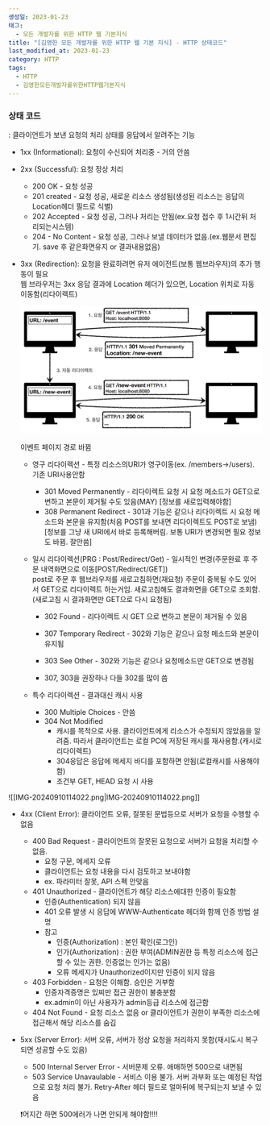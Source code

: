 ```yaml
---
생성일: 2023-01-23
태그:
  - 모든 개발자를 위한 HTTP 웹 기본지식
title: "[김영한 모든 개발자를 위한 HTTP 웹 기본 지식] - HTTP 상태코드"
last_modified_at: 2023-01-23
category: HTTP
tags:
  - HTTP
  - 김영한모든개발자를위한HTTP웹기본지식
---
```

### 상태 코드

: 클라이언트가 보낸 요청의 처리 상태를 응답에서 알려주는 기능

- 1xx (Informational): 요청이 수신되어 처리중 - 거의 안씀
- 2xx (Successful): 요청 정상 처리
    - 200 OK - 요청 성공
    - 201 created - 요청 성공, 새로운 리소스 생성됨(생성된 리소스는 응답의 Location헤더 필드로 식별)
    - 202 Accepted - 요청 성공, 그러나 처리는 안됨(ex.요청 접수 후 1시간뒤 처리되는시스템)
    - 204 - No Content - 요청 성공, 그러나 보낼 데이터가 없음.(ex.웹문서 편집기. save 후 같은화면유지 or 결과내용없음)
- 3xx (Redirection): 요청을 완료하려면 유저 에이전트(보통 웹브라우저)의 추가 행동이 필요  
    웹 브라우저는 3xx 응답 결과에 Location 헤더가 있으면, Location 위치로 자동 이동함(리다이렉트)  
    
    ![image](/assets/images/http/IMG-20240910114021.png)
    
    이벤트 페이지 경로 바뀜
    
    - 영구 리다이렉션 - 특정 리소스의URI가 영구이동(ex. /members→/users). 기존 URI사용안함
        - 301 Moved Permanently - 리다이렉트 요청 시 요청 메소드가 GET으로 변하고 본문이 제거될 수도 있음(MAY) [정보를 새로입력해야함]
        - 308 Permanent Redirect - 301과 기능은 같으나 리다이렉트 시 요청 메소드와 본문을 유지함(처음 POST를 보내면 리다이렉트도 POST로 보냄) [정보를 그냥 새 URI에서 바로 등록해버림. 보통 URI가 변경되면 필요 정보도 바뀜. 잘안씀]
    - 일시 리다이렉션(PRG : Post/Redirect/Get) - 일시적인 변경(주문완료 후 주문 내역화면으로 이동[POST/Redirect/GET])  
        post로 주문 후 웹브라우저를 새로고침하면(재요청) 주문이 중복될 수도 있어서 GET으로 리다이렉트 하는거임. 새로고침해도 결과화면을 GET으로 조회함.(새로고침 시 결과화면만 GET으로 다시 요청됨)  
        
        - 302 Found - 리다이렉트 시 GET 으로 변하고 본문이 제거될 수 있음
        - 307 Temporary Redirect - 302와 기능은 같으나 요청 메소드와 본문이 유지됨
        - 303 See Other - 302와 기능은 같으나 요청메소드만 GET으로 변경됨
        
        - 307, 303을 권장하나 다들 302를 많이 씀
        
    - 특수 리다이렉션 - 결과대신 캐시 사용
        - 300 Multiple Choices - 안씀
        - 304 Not Modified
            - 캐시를 목적으로 사용. 클라이언트에게 리소스가 수정되지 않았음을 알려줌. 따라서 클라이언트는 로컬 PC에 저장된 캐시를 재사용함.(캐시로 리다이렉트)
            - 304응답은 응답에 메세지 바디를 포함하면 안됨(로컬캐시를 사용해야함)
            - 조건부 GET, HEAD 요청 시 사용

![[IMG-20240910114022.png|IMG-20240910114022.png]]

- 4xx (Client Error): 클라이언트 오류, 잘못된 문법등으로 서버가 요청을 수행할 수 없음
    - 400 Bad Request - 클라이언트의 잘못된 요청으로 서버가 요청을 처리할 수 없음.
        - 요청 구문, 메세지 오류
        - 클라이언트는 요청 내용을 다시 검토하고 보내야함
        - ex. 파라미터 잘못, API 스펙 안맞음
    - 401 Unauthorized - 클라이언트가 해당 리소스에대한 인증이 필요함
        - 인증(Authentication) 되지 않음
        - 401 오류 발생 시 응답에 WWW-Authenticate 헤더와 함께 인증 방법 설명
        - 참고
            - 인증(Authorization) : 본인 확인(로그인)
            - 인가(Authorization) : 권한 부여(ADMIN권한 등 특정 리소스에 접근할 수 있는 권한. 인증없는 인가는 없음)
            - 오류 메세지가 Unauthorized이지만 인증이 되지 않음
    - 403 Forbidden - 요청은 이해함. 승인은 거부함
        - 인증자격증명은 있찌만 접근 권한이 불충분함
        - ex.admin이 아닌 사용자가 admin등급 리소스에 접근함
    - 404 Not Found - 요청 리소스 없음 or 클라이언트가 권한이 부족한 리소스에 접근해서 해당 리소스를 숨김
- 5xx (Server Error): 서버 오류, 서버가 정상 요청을 처리하지 못함(재시도시 복구되면 성공할 수도 있음)
    
    - 500 Internal Server Error - 서버문제 오류. 애매하면 500으로 내면됨
    - 503 Service Unavaulable - 서비스 이용 불가. 서버 과부화 또는 예정된 작업으로 요청 처리 불가. Retry-After 헤더 필드로 얼마뒤에 복구되는지 보낼 수 있음
    
    ❗어지간 하면 500에러가 나면 안되게 해야함!!!!